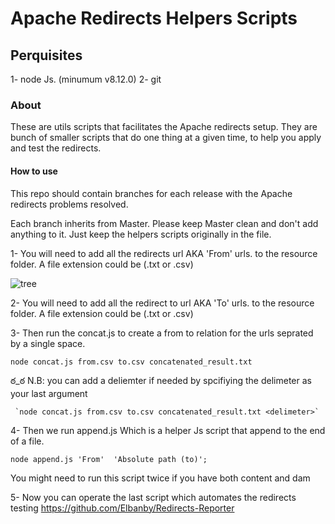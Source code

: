 # Apache Redirects Helpers Scripts

## Perquisites
   1- node Js.  (minumum v8.12.0)
   2- git

### About

These are utils scripts that facilitates the Apache redirects setup. They are
bunch of smaller scripts that do one thing at a given time, to help you apply
and test the redirects.

#### How to use
This repo should contain branches for each release with the Apache redirects
problems resolved.

Each branch inherits from Master. Please keep Master clean and don't add anything
to it. Just keep the helpers scripts originally in the file.

  1- You will need to add all the redirects url AKA 'From' urls. to the resource
     folder. A file extension could be  (.txt or .csv)

![tree](https://user-images.githubusercontent.com/25230868/49466689-b104b700-f7ce-11e8-959f-83209a13b85e.png)

     
  2- You will need to add all the redirect to url AKA 'To' urls. to the resource
     folder.  A file extension could be  (.txt or .csv)


  3- Then run the concat.js to create a from to relation for the urls seprated by a single space.

   `node concat.js from.csv to.csv concatenated_result.txt`
    
   ఠ_ఠ N.B: 
     you can add a deliemter if needed by spcifiying the delimeter as your last argument 

     `node concat.js from.csv to.csv concatenated_result.txt <delimeter>`
     
  4- Then we run append.js Which is a helper Js script that append to the
       end of a file.

   `node append.js 'From'  'Absolute path (to)';`
    
   You might need to run this script twice if you have both content and dam

   5- Now you can operate the last script which automates the redirects testing
      https://github.com/Elbanby/Redirects-Reporter
